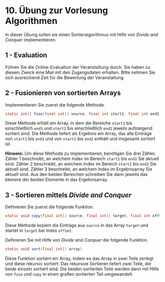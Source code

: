 # 10. Übung zur Vorlesung Algorithmen  

In dieser Übung sollen sie einen Sortieralgorithmus mit Hilfe von _Divide and Conquer_ implementieren.

## 1 - Evaluation

Führen Sie die Online-Evaluation der Veranstaltung durch.
Sie haben zu diesem Zweck eine Mail mit den Zugangsdaten erhalten.
Bitte nehmen Sie sich ausreichend Zeit für die Bewertung der Veranstaltung.


## 2 - Fusionieren von sortierten Arrays

Implementieren Sie zuerst die folgende Methode.

```java
static int[] fuse(final int[] source, final int start1, final int end1, final int start2, final int end2)
```

Diese Methode erhält ein Array, in dem die Bereiche `start1` bis einschließlich `end1` und `start2` bis einschließlich `end2` jeweils aufsteigend sortiert sind.
Die Methode liefert als Ergebnis ein Array, das alle Einträge von `start1` bis `end1` und von `start2` bis `end2` enthält und insgesamt sortiert ist.

**Hinweis:** Um diese Methode zu implementieren, benötigen Sie drei Zähler.
Zähler 1 beschreibt, an welchem Index im Bereich `start1` bis `end1` Sie aktuell sind.
Zähler 2 beschreibt, an welchem Index im Bereich `start2` bis `end2` Sie aktuell sind.
Zähler 3 beschreibt, an welchem Index im Ergebnisarray Sie aktuell sind.
Aus den beiden Bereichen schreiben Sie dann jeweils das kleinere der beiden Elemente in das Ergebnisarray.


## 3 - Sortieren mittels _Divide and Conquer_

Definieren Sie zuerst die folgende Funktion.

```java
static void copy(final int[] source, final int[] target, final int offset)
```

Diese Methode kopiert die Einträge aus `source` in das Array `target` und startet in `target` bei Index `offset`.

Definieren Sie mit Hilfe von _Divide and Conquer_ die folgende Funktion.

```java
static void sort(final int[] array)
```

Diese Funktion sortiert ein Array, indem es das Array in zwei Teile zerlegt und diese rekursiv sortiert.
Das rekursive Sortieren liefert zwei Teile, die beide einzeln sortiert sind.
Die beiden sortierten Teile werden dann mit Hilfe von `fuse` und `copy` in einen großen sortierten Teil umgewandelt.
